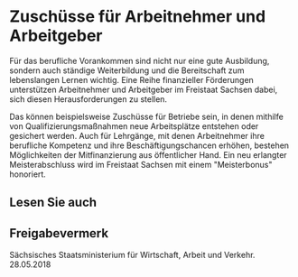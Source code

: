 # Zuschüsse für Arbeitnehmer und Arbeitgeber

Für das berufliche Vorankommen sind nicht nur eine gute Ausbildung, sondern auch ständige Weiterbildung und die Bereitschaft zum lebenslangen Lernen wichtig. Eine Reihe finanzieller Förderungen unterstützen Arbeitnehmer und Arbeitgeber im Freistaat Sachsen dabei, sich diesen Herausforderungen zu stellen.

Das können beispielsweise Zuschüsse für Betriebe sein, in denen mithilfe von Qualifizierungsmaßnahmen neue Arbeitsplätze entstehen oder gesichert werden. Auch für Lehrgänge, mit denen Arbeitnehmer ihre berufliche Kompetenz und ihre Beschäftigungschancen erhöhen, bestehen Möglichkeiten der Mitfinanzierung aus öffentlicher Hand. Ein neu erlangter Meisterabschluss wird im Freistaat Sachsen mit einem "Meisterbonus" honoriert.

## Lesen Sie auch

## Freigabevermerk

Sächsisches Staatsministerium für Wirtschaft, Arbeit und Verkehr. 28.05.2018
